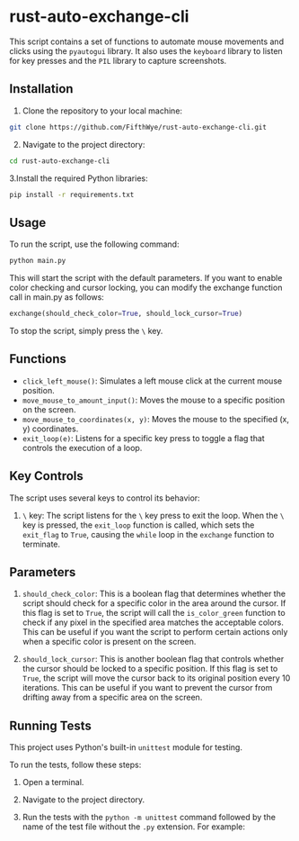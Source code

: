 # rust-auto-exchange-cli

This script contains a set of functions to automate mouse movements and clicks using the `pyautogui` library. It also uses the `keyboard` library to listen for key presses and the `PIL` library to capture screenshots.

## Installation

1. Clone the repository to your local machine:

```bash
git clone https://github.com/FifthWye/rust-auto-exchange-cli.git
```

2. Navigate to the project directory:

```bash
cd rust-auto-exchange-cli
```

3.Install the required Python libraries:

```bash
pip install -r requirements.txt
```

## Usage

To run the script, use the following command:

```bash
python main.py
```

This will start the script with the default parameters. If you want to enable color checking and cursor locking, you can modify the exchange function call in main.py as follows:

```python
exchange(should_check_color=True, should_lock_cursor=True)
```

To stop the script, simply press the `\` key.

## Functions

- `click_left_mouse()`: Simulates a left mouse click at the current mouse position.
- `move_mouse_to_amount_input()`: Moves the mouse to a specific position on the screen.
- `move_mouse_to_coordinates(x, y)`: Moves the mouse to the specified (x, y) coordinates.
- `exit_loop(e)`: Listens for a specific key press to toggle a flag that controls the execution of a loop.

## Key Controls

The script uses several keys to control its behavior:

1. `\` key: The script listens for the `\` key press to exit the loop. When the `\` key is pressed, the `exit_loop` function is called, which sets the `exit_flag` to `True`, causing the `while` loop in the `exchange` function to terminate.

## Parameters

1. `should_check_color`: This is a boolean flag that determines whether the script should check for a specific color in the area around the cursor. If this flag is set to `True`, the script will call the `is_color_green` function to check if any pixel in the specified area matches the acceptable colors. This can be useful if you want the script to perform certain actions only when a specific color is present on the screen.

2. `should_lock_cursor`: This is another boolean flag that controls whether the cursor should be locked to a specific position. If this flag is set to `True`, the script will move the cursor back to its original position every 10 iterations. This can be useful if you want to prevent the cursor from drifting away from a specific area on the screen.

## Running Tests

This project uses Python's built-in `unittest` module for testing.

To run the tests, follow these steps:

1. Open a terminal.

2. Navigate to the project directory.

3. Run the tests with the `python -m unittest` command followed by the name of the test file without the `.py` extension. For example:
